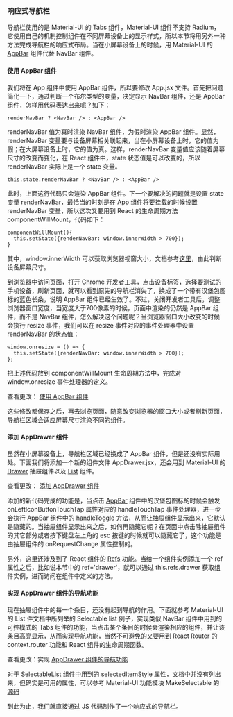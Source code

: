 ### 响应式导航栏

导航栏使用的是 Material-UI 的 Tabs 组件，Material-UI 组件不支持 Radium，它使用自己的机制控制组件在不同屏幕设备上的显示样式，所以本节将用另外一种方法完成导航栏的响应式布局。当在小屏幕设备上的时候，用 Material-UI 的 [AppBar](http://www.material-ui.com/#/components/app-bar) 组件代替 NavBar 组件。

#### 使用 AppBar 组件

我们将在 App 组件中使用 AppBar 组件，所以要修改 App.jsx 文件。首先把问题简化一下，通过判断一个布尔类型的变量，决定显示 NavBar 组件，还是 AppBar 组件，怎样用代码表达出来呢？如下：

```
renderNavBar ? <NavBar /> : <AppBar />
```
renderNavBar 值为真时渲染 NavBar 组件，为假时渲染 AppBar 组件。显然，renderNavBar 变量要与设备屏幕相关联起来，当在小屏幕设备上时，它的值为假；在大屏幕设备上时，它的值为真。这样，renderNavBar 变量值应该随着屏幕尺寸的改变而变化，在 React 组件中，state 状态值是可以改变的，所以 renderNavBar 实际上是一个 state 变量。

```
this.state.renderNavBar ? <NavBar /> : <AppBar />
```
此时，上面这行代码只会渲染 AppBar 组件。下一个要解决的问题就是设置 state 变量 renderNavBar，最恰当的时刻是在 App 组件将要挂载的时候设置 renderNavBar 变量，所以这次又要用到 React 的生命周期方法 componentWillMount，代码如下：

```
componentWillMount(){
  this.setState({renderNavBar: window.innerWidth > 700});
}
```
其中，window.innerWidth 可以获取浏览器视窗大小，文档参考[这里](https://developer.mozilla.org/en-US/docs/Web/API/Window/innerWidth)，由此判断设备屏幕尺寸。

到浏览器中访问页面，打开 Chrome 开发者工具，点击设备标签，选择要测试的手机设备，刷新页面，就可以看到原先的导航栏消失了，换成了一个带有汉堡包图标的蓝色长条，说明 AppBar 组件已经生效了。不过，关闭开发者工具后，调整浏览器窗口宽度，当宽度大于700像素的时候，页面中渲染的仍然是 AppBar 组件，而不是 NavBar 组件，怎么解决这个问题呢？当浏览器窗口大小改变的时候会执行 resize 事件，我们可以在 resize 事件对应的事件处理器中设置 renderNavBar 的状态值：

```
window.onresize = () => {
  this.setState({renderNavBar: window.innerWidth > 700});
};

```
把上述代码放到 componentWillMount 生命周期方法中，完成对 window.onresize 事件处理器的定义。

查看更改： [使用 AppBar 组件](https://coding.net/u/happypeter/p/meteor-react-bird-demo/git/commit/a075d12610af15c15827e38e235826448c51cf3c)

这些修改都保存之后，再去浏览页面，随意改变浏览器的窗口大小或者刷新页面，导航栏区域会适应屏幕尺寸渲染不同的组件。

#### 添加 AppDrawer 组件

虽然在小屏幕设备上，导航栏区域已经换成了 AppBar 组件，但是还没有实际用处。下面我们将添加一个新的组件文件 AppDrawer.jsx，还会用到 Material-UI 的 [Drawer](http://www.material-ui.com/#/components/drawer) 抽屉组件以及 [List](http://www.material-ui.com/#/components/list) 组件。

查看更改： [添加 AppDrawer 组件](https://coding.net/u/happypeter/p/meteor-react-bird-demo/git/commit/5a96a003d24a7acd38ab9a5deb9f51c0462975f1)

添加的新代码完成的功能是，当点击 [AppBar](http://www.material-ui.com/#/components/app-bar) 组件中的汉堡包图标的时候会触发 onLeftIconButtonTouchTap 属性对应的 handleTouchTap 事件处理器，进一步会执行 AppBar 组件中的 handleToggle 方法，从而让抽屉组件显示出来，它默认是隐藏的。当抽屉组件显示出来之后，如何再隐藏它呢？在页面中点击除抽屉组件的其它部分或者按下键盘左上角的 esc 按键的时候就可以隐藏它了，这个功能是由抽屉组件的 onRequestChange 属性控制的。

另外，这里还涉及到了 React 组件的 [Refs](https://facebook.github.io/react/docs/refs-and-the-dom.html) 功能。当给一个组件实例添加一个 ref 属性之后，比如说本节中的 ref='drawer'，就可以通过 this.refs.drawer 获取组件实例，进而访问在组件中定义的方法。

#### 实现 AppDrawer 组件的导航功能

现在抽屉组件中的每一个条目，还没有起到导航的作用。下面就参考 Material-UI 的 List 件文档中所列举的 Selectable list 例子，实现类似 NavBar 组件中用到的可控模式的 Tabs 组件的功能，当点击某个条目的时候会渲染相应的组件，并让该条目高亮显示，从而实现导航功能，当然不可避免的又要用到 React Router 的 context.router 功能和 React 组件的生命周期函数。

查看更改：实现 [AppDrawer 组件的导航功能](https://coding.net/u/happypeter/p/meteor-react-bird-demo/git/commit/2f87fa93b53a26d5beeb1b662d7db8f1faed1cbd)

对于 SelectableList 组件中用到的 selectedItemStyle 属性，文档中并没有列出来，但确实是可用的属性，可以参考 Material-UI 功能模块 MakeSelectable 的 [源码](https://github.com/callemall/material-ui/blob/master/src/List/MakeSelectable.js)

到此为止，我们就直接通过 JS 代码制作了一个响应式的导航栏。
